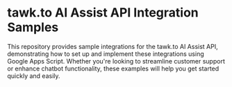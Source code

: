 # tawk.to AI Assist API Integration Samples
This repository provides sample integrations for the tawk.to AI Assist API,
demonstrating how to set up and implement these integrations using Google Apps
Script. Whether you're looking to streamline customer support or enhance chatbot
functionality, these examples will help you get started quickly and easily.
